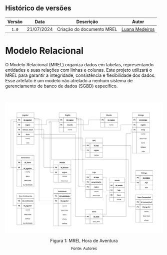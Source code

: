 
## Histórico de versões

| Versão |  Data  | Descrição  | Autor  |
| :----: | :-----: | --------- | ------ |
| `1.0` | 21/07/2024 | Criação do documento MREL | [Luana Medeiros](https://github.com/LuaMedeiros) |

# Modelo Relacional

<p style="text-align: justify">
 
O Modelo Relacional (MREL) organiza dados em tabelas, representando entidades e suas relações com linhas e colunas. Este projeto utilizará o MREL para garantir a integridade, consistência e flexibilidade dos dados. Esse artefato é um modelo não atrelado a nenhum sistema de gerenciamento de banco de dados (SGBD) específico.

<br/>

<div style="text-align: center">

![MREL Hora de Aventura](/docs/Imagens/MREL_Hora-de-Aventura_v1.0.jpg)

  <p>Figura 1: MREL Hora de Aventura</p>
  <p style="margin-top: -1%; font-size: 12px">Fonte: Autores</p>
</div>
